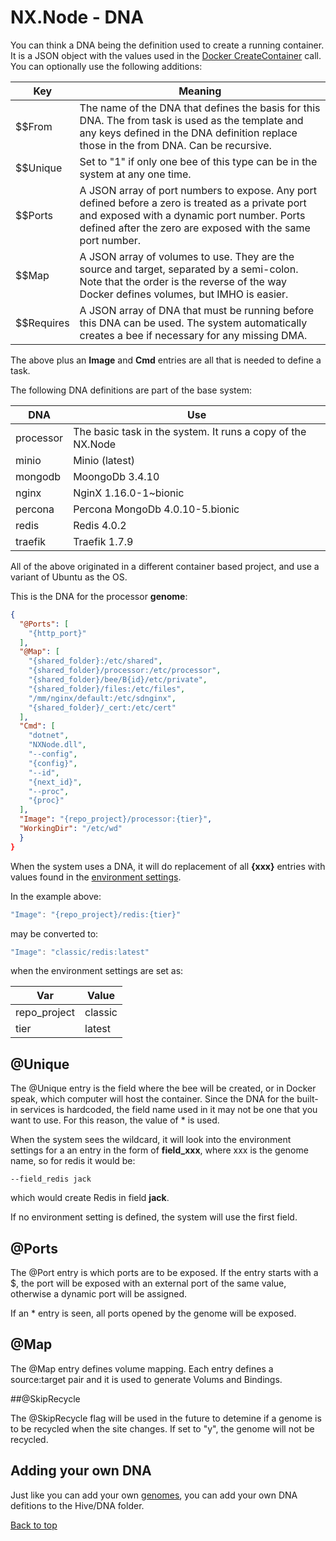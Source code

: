# NX.Node - DNA

You can think a DNA being the definition used to create a running container.  It
is a JSON object with the values used in the [Docker CreateContainer](https://docs.docker.com/engine/api/v1.40/#operation/ContainerCreate)
call.  You can optionally use the following additions:

Key|Meaning
---|-------
$$From|The name of the DNA that defines the basis for this DNA.  The from task is used as the template and any keys defined in the DNA definition replace those in the from DNA.  Can be recursive.
$$Unique|Set to "1" if only one bee of this type can be in the system at any one time.
$$Ports|A JSON array of port numbers to  expose.  Any port defined before a zero is treated as a private port and exposed with a dynamic port number.  Ports defined after the zero are exposed with the same port number.
$$Map|A JSON array of volumes to use.   They are the source and target, separated by a semi-colon.  Note that the order is the reverse of the way Docker defines volumes, but IMHO is easier.
$$Requires|A JSON array of DNA that must be running before this DNA can be used.  The system automatically creates a bee if necessary for any missing DMA.

The above plus an **Image** and **Cmd** entries are all that is needed to define a task.

The following DNA definitions are part of the base system:

DNA|Use
----|---
processor|The basic task in the system.  It runs a copy of the NX.Node
minio|Minio (latest)
mongodb|MoongoDb 3.4.10
nginx|NginX 1.16.0-1~bionic
percona|Percona MongoDb 4.0.10-5.bionic
redis|Redis 4.0.2
traefik|Traefik 1.7.9

All of the above originated in a different container based project, and use a variant
of Ubuntu as the OS.

This is the DNA for the processor **genome**:

```JSON
{
  "@Ports": [
    "{http_port}"
  ],
  "@Map": [
    "{shared_folder}:/etc/shared",
    "{shared_folder}/processor:/etc/processor",
    "{shared_folder}/bee/B{id}/etc/private",
    "{shared_folder}/files:/etc/files",
    "/mm/nginx/default:/etc/sdnginx",
    "{shared_folder}/_cert:/etc/cert"
  ],
  "Cmd": [
    "dotnet",
    "NXNode.dll",
    "--config",
    "{config}",
    "--id",
    "{next_id}",
    "--proc",
    "{proc}"
  ],
  "Image": "{repo_project}/processor:{tier}",
  "WorkingDir": "/etc/wd"
  }
}
```
When the system uses a DNA, it will do replacement of all **{xxx}** entries with
values found in the [environment settings](README_ENv.md).

In the example above:
```JavaScript
"Image": "{repo_project}/redis:{tier}"
```
may be converted to:
 ```JavaScript
 "Image": "classic/redis:latest"
 ```
 when the environment settings are set as:

Var|Value
---|-----
repo_project|classic
tier|latest

## @Unique

The @Unique entry is the field where the bee will be created, or in Docker speak,
which computer will host the container.  Since the DNA for the built-in services
is hardcoded, the field name used in it may not be one that you want to use.  For
this reason, the value of * is used.

When the system sees the wildcard, it will look into the environment settings for
a an entry in the form of **field_xxx**, where xxx is the genome name, so for redis
it would be:
```
--field_redis jack
```
which would create Redis in field **jack**.

If no environment setting is defined, the system will use the first field.

## @Ports

The @Port entry is which ports are to be exposed.  If the entry starts with a $, the 
port will be exposed with an external port of the same value, otherwise a dynamic port
will be assigned.

If an * entry is seen, all ports opened by the genome will be exposed.

## @Map

The @Map entry defines volume mapping.  Each entry defines a source:target pair and
it is used to generate Volums and Bindings.

##@SkipRecycle

The @SkipRecycle flag will be used in the future to detemine if a genome is to be
recycled when the site changes.  If set to "y", the genome will not be recycled.

## Adding your own DNA

Just like you can add your own [genomes](README_B_GENOME.md), you can add your own
DNA defitions to the Hive/DNA folder.

[Back to top](../README.md)